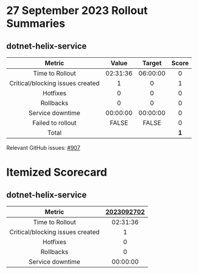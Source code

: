 # 27 September 2023 Rollout Summaries

## dotnet-helix-service

|              Metric              |   Value  |  Target  |   Score   |
|:--------------------------------:|:--------:|:--------:|:---------:|
| Time to Rollout                  | 02:31:36 | 06:00:00 |     0     |
| Critical/blocking issues created |     1    |    0     |     1     |
| Hotfixes                         |     0    |    0     |     0     |
| Rollbacks                        |     0    |    0     |     0     |
| Service downtime                 | 00:00:00 | 00:00:00 |     0     |
| Failed to rollout                |   FALSE  |   FALSE  |     0     |
| Total                            |          |          |   **1**   |

Relevant GitHub issues: [#907](https://github.com/dotnet/dnceng/issues/907)
# Itemized Scorecard

## dotnet-helix-service

| Metric | [2023092702](https://dev.azure.com/dnceng/7ea9116e-9fac-403d-b258-b31fcf1bb293/_build/results?buildId=2277847) |
|:-----:|:-----:|
| Time to Rollout | 02:31:36 |
| Critical/blocking issues created | 1 |
| Hotfixes | 0 |
| Rollbacks | 0 |
| Service downtime | 00:00:00 |

